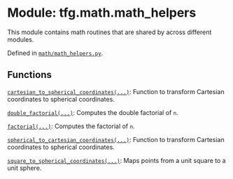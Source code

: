 <div itemscope itemtype="http://developers.google.com/ReferenceObject">
<meta itemprop="name" content="tfg.math.math_helpers" />
<meta itemprop="path" content="Stable" />
</div>

# Module: tfg.math.math_helpers

This module contains math routines that are shared by across different modules.



Defined in [`math/math_helpers.py`](https://github.com/tensorflow/agents/tree/master/tensorflow_graphics/math/math_helpers.py).

<!-- Placeholder for "Used in" -->


## Functions

[`cartesian_to_spherical_coordinates(...)`](../../tfg/math/math_helpers/cartesian_to_spherical_coordinates.md): Function to transform Cartesian coordinates to spherical coordinates.

[`double_factorial(...)`](../../tfg/math/math_helpers/double_factorial.md): Computes the double factorial of `n`.

[`factorial(...)`](../../tfg/math/math_helpers/factorial.md): Computes the factorial of `n`.

[`spherical_to_cartesian_coordinates(...)`](../../tfg/math/math_helpers/spherical_to_cartesian_coordinates.md): Function to transform Cartesian coordinates to spherical coordinates.

[`square_to_spherical_coordinates(...)`](../../tfg/math/math_helpers/square_to_spherical_coordinates.md): Maps points from a unit square to a unit sphere.

